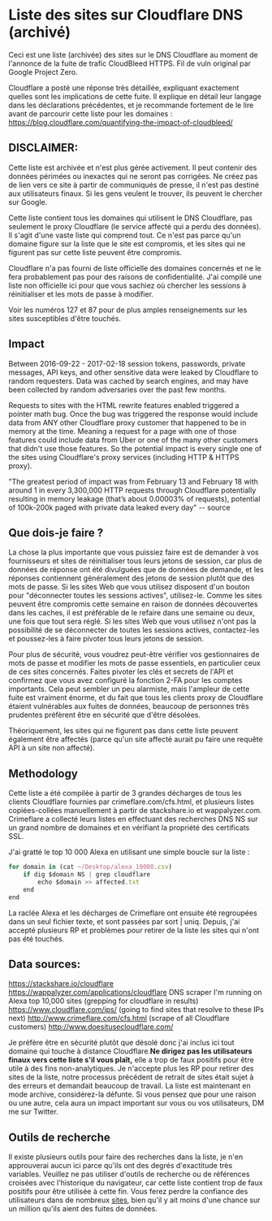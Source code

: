 # Liste des sites sur Cloudflare DNS (archivé)

Ceci est une liste (archivée) des sites sur le DNS Cloudflare au moment de l'annonce de la fuite de trafic CloudBleed HTTPS. Fil de vuln original par Google Project Zero.

Cloudflare a posté une réponse très détaillée, expliquant exactement quelles sont les implications de cette fuite. Il explique en détail leur langage dans les déclarations précédentes, et je recommande fortement de le lire avant de parcourir cette liste pour les domaines : https://blog.cloudflare.com/quantifying-the-impact-of-cloudbleed/

## DISCLAIMER:
Cette liste est archivée et n'est plus gérée activement. Il peut contenir des données périmées ou inexactes qui ne seront pas corrigées. Ne créez pas de lien vers ce site à partir de communiqués de presse, il n'est pas destiné aux utilisateurs finaux. Si les gens veulent le trouver, ils peuvent le chercher sur Google.

Cette liste contient tous les domaines qui utilisent le DNS Cloudflare, pas seulement le proxy Cloudflare (le service affecté qui a perdu des données). Il s'agit d'une vaste liste qui comprend tout. Ce n'est pas parce qu'un domaine figure sur la liste que le site est compromis, et les sites qui ne figurent pas sur cette liste peuvent être compromis.

Cloudflare n'a pas fourni de liste officielle des domaines concernés et ne le fera probablement pas pour des raisons de confidentialité. J'ai compilé une liste non officielle ici pour que vous sachiez où chercher les sessions à réinitialiser et les mots de passe à modifier.

Voir les numéros 127 et 87 pour de plus amples renseignements sur les sites susceptibles d'être touchés.

## Impact

Between 2016-09-22 - 2017-02-18 session tokens, passwords, private messages, API keys, and other sensitive data were leaked by Cloudflare to random requesters. Data was cached by search engines, and may have been collected by random adversaries over the past few months.

Requests to sites with the HTML rewrite features enabled triggered a pointer math bug. Once the bug was triggered the response would include data from ANY other Cloudflare proxy customer that happened to be in memory at the time. Meaning a request for a page with one of those features could include data from Uber or one of the many other customers that didn't use those features. So the potential impact is every single one of the sites using Cloudflare's proxy services (including HTTP & HTTPS proxy).

"The greatest period of impact was from February 13 and February 18 with around 1 in every 3,300,000 HTTP requests through Cloudflare potentially resulting in memory leakage (that’s about 0.00003% of requests), potential of 100k-200k paged with private data leaked every day" -- source

## Que dois-je faire ?

La chose la plus importante que vous puissiez faire est de demander à vos fournisseurs et sites de réinitialiser tous leurs jetons de session, car plus de données de réponse ont été divulguées que de données de demande, et les réponses contiennent généralement des jetons de session plutôt que des mots de passe. Si les sites Web que vous utilisez disposent d'un bouton pour "déconnecter toutes les sessions actives", utilisez-le. Comme les sites peuvent être compromis cette semaine en raison de données découvertes dans les caches, il est préférable de le refaire dans une semaine ou deux, une fois que tout sera réglé. Si les sites Web que vous utilisez n'ont pas la possibilité de se déconnecter de toutes les sessions actives, contactez-les et poussez-les à faire pivoter tous leurs jetons de session.

Pour plus de sécurité, vous voudrez peut-être vérifier vos gestionnaires de mots de passe et modifier les mots de passe essentiels, en particulier ceux de ces sites concernés. Faites pivoter les clés et secrets de l'API et confirmez que vous avez configuré la fonction 2-FA pour les comptes importants. Cela peut sembler un peu alarmiste, mais l'ampleur de cette fuite est vraiment énorme, et du fait que tous les clients proxy de Cloudflare étaient vulnérables aux fuites de données, beaucoup de personnes très prudentes préfèrent être en sécurité que d'être désolées.

Théoriquement, les sites qui ne figurent pas dans cette liste peuvent également être affectés (parce qu'un site affecté aurait pu faire une requête API à un site non affecté).

## Methodology

Cette liste a été compilée à partir de 3 grandes décharges de tous les clients Cloudflare fournies par crimeflare.com/cfs.html, et plusieurs listes copiées-collées manuellement à partir de stackshare.io et wappalyzer.com. Crimeflare a collecté leurs listes en effectuant des recherches DNS NS sur un grand nombre de domaines et en vérifiant la propriété des certificats SSL.

J'ai gratté le top 10 000 Alexa en utilisant une simple boucle sur la liste :

```javascript
for domain in (cat ~/Desktop/alexa_10000.csv)
    if dig $domain NS | grep cloudflare
        echo $domain >> affected.txt
    end
end
```
La raclée Alexa et les décharges de Crimeflare ont ensuite été regroupées dans un seul fichier texte, et sont passées par sort | uniq. Depuis, j'ai accepté plusieurs RP et problèmes pour retirer de la liste les sites qui n'ont pas été touchés.

## Data sources:

https://stackshare.io/cloudflare
https://wappalyzer.com/applications/cloudflare
DNS scraper I'm running on Alexa top 10,000 sites (grepping for cloudflare in results)
https://www.cloudflare.com/ips/ (going to find sites that resolve to these IPs next)
http://www.crimeflare.com/cfs.html (scrape of all Cloudflare customers)
http://www.doesitusecloudflare.com/



Je préfère être en sécurité plutôt que désolé donc j'ai inclus ici tout domaine qui touche à distance Cloudflare.**Ne dirigez pas les utilisateurs finaux vers cette liste s'il vous plaît,** elle a trop de faux positifs pour être utile à des fins non-analytiques. Je n'accepte plus les RP pour retirer des sites de la liste, notre processus précédent de retrait de sites était sujet à des erreurs et demandait beaucoup de travail. La liste est maintenant en mode archive, considérez-la défunte. Si vous pensez que pour une raison ou une autre, cela aura un impact important sur vous ou vos utilisateurs, DM me sur Twitter.


## Outils de recherche

Il existe plusieurs outils pour faire des recherches dans la liste, je n'en approuverai aucun ici parce qu'ils ont des degrés d'exactitude très variables.  Veuillez ne pas utiliser d'outils de recherche ou de références croisées avec l'historique du navigateur, car cette liste contient trop de faux positifs pour être utilisée à cette fin.  Vous ferez perdre la confiance des utilisateurs dans de nombreux [sites](https://www.brand-for-influencer.com/), bien qu'il y ait moins d'une chance sur un million qu'ils aient des fuites de données. 

